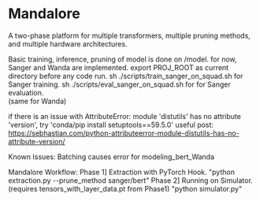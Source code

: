 # Mandalore

A two-phase platform for multiple transformers, multiple pruning methods, and multiple hardware architectures.

Basic training, inference, pruning of model is done on /model. 
  for now, Sanger and Wanda are implemented. 
  export PROJ_ROOT as current directory before any code run. 
  sh ./scripts/train_sanger_on_squad.sh for Sanger training.
  sh ./scripts/eval_sanger_on_squad.sh for for Sanger evaluation.  
	(same for Wanda)

   if there is an issue with AttributeError: module 'distutils' has no attribute 'version', try 'conda/pip install setuptools==59.5.0'
   useful post: https://sebhastian.com/python-attributeerror-module-distutils-has-no-attribute-version/

Known Issues:
   Batching causes error for modeling_bert_Wanda


Mandalore Workflow:
Phase 1] Extraction with PyTorch Hook. 
"python extraction.py --prune_method sanger/bert"
Phase 2] Running on Simulator. (requires tensors_with_layer_data.pt from Phase1)
"python simulator.py"

